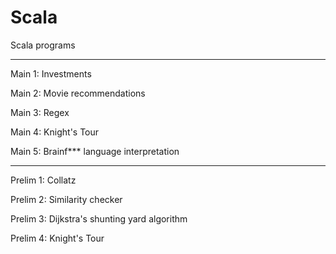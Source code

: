 # Scala

Scala programs

________________________________________________________________________________________

Main 1: Investments

Main 2: Movie recommendations

Main 3: Regex 

Main 4: Knight's Tour 

Main 5: Brainf*** language interpretation

________________________________________________________________________________________

Prelim 1: Collatz 

Prelim 2: Similarity checker

Prelim 3: Dijkstra's shunting yard algorithm

Prelim 4: Knight's Tour
